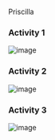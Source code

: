 Priscilla
### Activity 1
![image](https://user-images.githubusercontent.com/61913136/190832732-77167067-05f2-4936-84e7-81fc44fd44f6.png)

### Activity 2
![image](https://user-images.githubusercontent.com/61913136/190832941-199a3c3c-a9d7-41df-a2a9-26406c49bb79.png)

### Activity 3
![image](https://user-images.githubusercontent.com/61913136/190833187-80da5685-9dd3-4fd6-8246-61ba3c619556.png)
